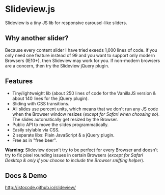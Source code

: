 Slideview.js
=========

Slideview is a tiny JS lib for responsive carousel-like sliders.

## Why another slider?
Because every content slider I have tried exeeds 1,000 lines of code. If you only need one feature instead of 99 and you want to support only modern Browsers (IE10+), then Slideview may work for you.
If non-modern browsers are a concern, then try the Slideview jQuery plugin.

## Features
* Tiny/lightweight lib (about 250 lines of code for the VanillaJS version & about 140 lines for the jQuery plugin).
* Sliding with CSS transitions.
* All slides use percent units, which means that we don't run any JS code when the Browser window resizes (_except for Safari when choosing so_). The slides automatically get resized by the Browser.
* Public API to move the slides programmatically.
* Easily stylable via CSS.
* 2 separate libs: Plain JavaScript & a jQuery plugin.
* Free as in "free beer".

**Warning**: Slideview doesn't try to be perfect for every Browser and doesn't try to fix pixel rounding issues in certain Browsers (_except for Safari Desktop & only if you choose to include the Browser sniffing helper_).

## Docs & Demo

<http://istocode.github.io/slideview/>
